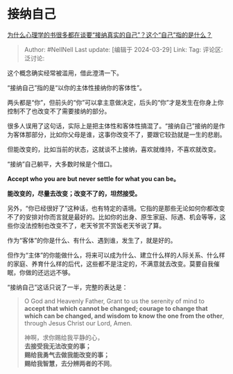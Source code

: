 # 接纳自己

[为什么心理学的书很多都在谈要“接纳真实的自己”？这个“自己”指的是什么？](https://www.zhihu.com/question/547646536/answer/2640483284)

> Author: #NellNell
> Last update: [编辑于 2024-03-29]
> Link:
> Tag:
> 评论区:
> 泛讨论:

这个概念确实经常被滥用，借此澄清一下。

“接纳自己”指的是“以你的主体性接纳你的客体性”。

两头都是“你”，但前头的“你”可以拿主意做决定，后头的“你”才是发生在你身上你控制不了也改变不了需要接纳的部分。

很多人误用了这句话，实际上是把主体性和客体性搞混了。“接纳自己”接纳的是作为客体那部分，比如你父母是谁，这事你改变不了，要跟它较劲就是一生的悲剧。

但能改变的，比如当前的状态，这就谈不上接纳，喜欢就维持，不喜欢就改变。

“接纳”自己躺平，大多数时候是个借口。

**Accept who you are but never settle for what you can be。**

**能改变的，尽量去改变；改变不了的，坦然接受。**

另外，“你已经很好了”这种话，也有特定的语境。它指的是那些无论如何你都改变不了的安排对你而言就是最好的。比如你的出身、原生家庭、际遇、机会等等，这些你没法控制也改变不了，老天爷赏不赏饭老天爷说了算。

作为“客体”的你是什么、有什么、遇到谁，发生了，就是好的。

但作为“主体”的你能做什么，将来可以成为什么、建立什么样的人际关系、什么样的家庭、养育什么样的后代，这些都不是注定的，不满意就去改变。莫要自我催眠，你做的还远远不够。

“接纳自己”这话只说了一半，完整的表达是：

> O God and Heavenly Father, Grant to us the serenity of mind to **accept that which cannot be changed; courage to change that which can be changed, and wisdom to know the one from the other**, through Jesus Christ our Lord, Amen.  
>
> 神啊，求你赐给我平静的心，  
> **去接受我无法改变的事；**  
> **赐给我勇气去做我能改变的事；**  
> **赐给我智慧，去分辨两者的不同**。
